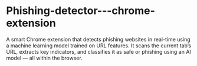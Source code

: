 # Phishing-detector---chrome-extension
A smart Chrome extension that detects phishing websites in real-time using a machine learning model trained on URL features. It scans the current tab’s URL, extracts key indicators, and classifies it as safe or phishing using an AI model — all within the browser.
